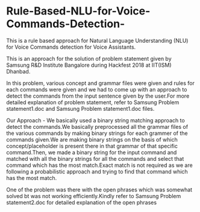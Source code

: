 # Rule-Based-NLU-for-Voice-Commands-Detection-

This is a rule based approach for Natural Language Understanding (NLU) for Voice Commands detection for Voice Assistants.

This is an approach for the solution of problem statement given by Samsung R&D Institute Bangalore during Hackfest 2018 at IIT(ISM) Dhanbad.

In this problem, various concept and grammar files were given and rules for each commands were given and we had to come up with an approach to detect the commands from the input sentence given by the user.For more detailed explanation of problem statement, refer to Samsung Problem statement1.doc and Samsung Problem statement1.doc files.

Our Approach - We basically used a binary string matching approach to detect the commands.We basically preprocessed all the grammar files of the various commands by making binary strings for each grammer of the commands given.We are making binary strings on the basis of which concept/placeholder is present there in that grammar of that specific command.Then, we made a binary string for the input command and matched with all the binary strings for all the commands and select that command which has the most match.Exact match is not required as we are following a probabilistic approach and trying to find that command which has the most match.

One of the problem was there with the open phrases which was somewhat solved bt was not working efficiently.Kindly refer to Samsung Problem statement2.doc for detailed explanation of the open phrases
